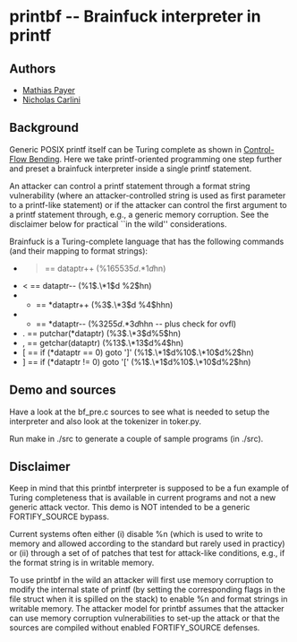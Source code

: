 # printbf -- Brainfuck interpreter in printf

## Authors

* [Mathias Payer](http://nebelwelt.net)
* [Nicholas Carlini](http://nicholas.carlini.com)


## Background

Generic POSIX printf itself can be Turing complete as shown in [Control-Flow
Bending](http://nebelwelt.net/publications/#15SEC). Here we take
printf-oriented programming one step further and preset a brainfuck
interpreter inside a single printf statement.

An attacker can control a printf statement through a format string
vulnerability (where an attacker-controlled string is used as first parameter
to a printf-like statement) or if the attacker can control the first argument
to a printf statement through, e.g., a generic memory corruption. See the
disclaimer below for practical ``in the wild'' considerations.

Brainfuck is a Turing-complete language that has the following commands (and
their mapping to format strings):

* > == dataptr++  (%1$65535d%1$.\*1$d%2$hn)
* < == dataptr--  (%1$.\*1$d %2$hn)
* + == \*dataptr++  (%3$.\*3$d %4$hhn)
* - == \*dataptr--  (%3$255d%3$.\*3$d%4$hhn -- plus check for ovfl)
* . == putchar(\*dataptr)  (%3$.\*3$d%5$hn)
* , == getchar(dataptr)  (%13$.\*13$d%4$hn)
* [ == if (\*dataptr == 0) goto ']'  (%1$.\*1$d%10$.\*10$d%2$hn)
* ] == if (\*dataptr != 0) goto '['  (%1$.\*1$d%10$.\*10$d%2$hn)


## Demo and sources

Have a look at the bf_pre.c sources to see what is needed to setup the
interpreter and also look at the tokenizer in toker.py.

Run make in ./src to generate a couple of sample programs (in ./src).


## Disclaimer

Keep in mind that this printbf interpreter is supposed to be a fun example of
Turing completeness that is available in current programs and not a new
generic attack vector. This demo is NOT intended to be a generic
FORTIFY_SOURCE bypass.

Current systems often either (i) disable %n (which is used to write to memory
and allowed according to the standard but rarely used in practicy) or (ii)
through a set of of patches that test for attack-like conditions, e.g., if
the format string is in writable memory.

To use printbf in the wild an attacker will first use memory corruption to
modify the internal state of printf (by setting the corresponding flags in
the file struct when it is spilled on the stack) to enable %n and format
strings in writable memory. The attacker model for printbf assumes that the
attacker can use memory corruption vulnerabilities to set-up the attack or
that the sources are compiled without enabled FORTIFY_SOURCE defenses. 
